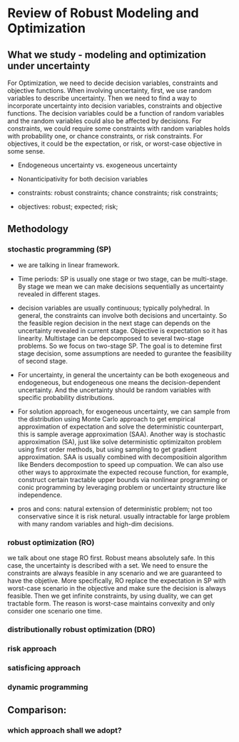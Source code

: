 # Review of Robust Modeling and Optimization

## What we study - modeling and optimization under uncertainty
For Optimization, we need to decide decision variables, constraints and objective functions. 
When involving uncertainty, first, we use random variables to describe uncertainty. Then we need to find a way to incorporate uncertainty into
decision variables, constraints and objective functions. The decision variables could be a function of random variables and the random variables
could also be affected by decisions. For constraints, we could require some constraints with random variables holds with probability one, or 
chance constraints, or risk constraints. For objectives, it could be the expectation, or risk, or worst-case objective in some sense. 

- Endogeneous uncertainty vs. exogeneous uncertainty
- Nonanticipativity for both decision variables

- constraints: robust constraints; chance constraints; risk constraints;

- objectives: robust; expected; risk; 

## Methodology 
### stochastic programming (SP)
- we are talking in linear framework. 
- Time periods: SP is usually one stage or two stage, can be multi-stage. By stage we mean we can make decisions sequentially as uncertainty revealed in different stages. 
- decision variables are usually continuous; typically polyhedral. In general, the constraints can involve both decisions and uncertainty. So the feasible region decision in the next stage can depends on the uncertainty revealed in current stage. Objective is expectation so it has linearity. Multistage can be depcomposed to several two-stage problems. So we focus on two-stage SP. The goal is to detemine first stage decision, some assumptions are needed to gurantee the feasibility of second stage. 
- For uncertainty, in general the uncertainty can be both exogeneous and endogeneous, but endogeneous one means the decision-dependent uncertainty. And the uncertainty should be random variables with specific probability distributions. 

- For solution approach, for exogeneous uncertainty, we can sample from the distribution using Monte Carlo approach to get empirical approximation of expectation and solve the deterministic counterpart, this is sample average approximation (SAA). Another way is stochastic approximation (SA), just like solve deterministic optimizaiton problem using first order methods, but using sampling to get gradient approximation. SAA is usually combined with decompositioin algorithm like Benders decompostion to speed up compuation. We can also use other ways to approximate the expected recouse function, for example, construct certain tractable upper bounds via nonlinear programming or conic programming by leveraging problem or uncertainty structure like independence. 

- pros and cons: natural extension of deterministic problem; not too conservative since it is risk netural. usually intractable for large problem with many random variables and high-dim decisions. 


### robust optimization (RO)
we talk about one stage RO first. 
Robust means absolutely safe. In this case, the uncertainty is described with a set. We need to ensure the constraints are always feasible in any scenario and we are guaranteed to have the objetive. More specifically, RO replace the expectation in SP with worst-case scenario in the objective and make sure the decision is always feasible. Then we get infinite constraints, by using duality, we can get tractable form. The reason is worst-case maintains convexity and only consider one scenario one time.    
### distributionally robust optimization (DRO)

### risk approach

### satisficing approach

### dynamic programming

## Comparison: 
### which approach shall we adopt? 

## 

